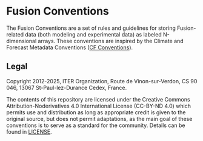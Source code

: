 # Fusion Conventions

The Fusion Conventions are a set of rules and guidelines for storing
Fusion-related data (both modeling and experimental data) as labeled
N-dimensional arrays. These conventions are inspired by the Climate and Forecast
Metadata Conventions ([CF Conventions](https://cfconventions.org/)).

## Legal

Copyright 2012-2025, ITER Organization, Route de Vinon-sur-Verdon, CS 90 046, 
13067 St-Paul-lez-Durance Cedex, France.

The contents of this repository are licensed under the Creative Commons
Attribution-Noderivatives 4.0 International License (CC-BY-ND 4.0) which permits
use and distribution as long as appropriate credit is given to the original
source, but does not permit adaptations, as the main goal of these conventions
is to serve as a standard for the community. Details can be found in
[LICENSE](LICENSE).
